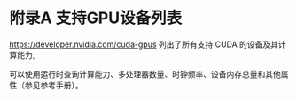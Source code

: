 # 附录A 支持GPU设备列表
https://developer.nvidia.com/cuda-gpus 列出了所有支持 CUDA 的设备及其计算能力。

可以使用运行时查询计算能力、多处理器数量、时钟频率、设备内存总量和其他属性（参见参考手册）。
